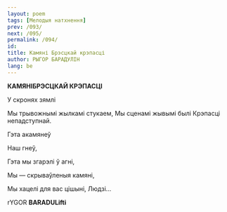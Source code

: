 ```yaml
---
layout: poem
tags: [Мелодыя натхнення]
prev: /093/
next: /095/
permalink: /094/
id: 
title: Камяні Брэсцкай крэпасці
author: РЫГОР БАРАДУЛІН
lang: be
---
```





**КАМЯНІБРЭСЦКАЙ КРЭПАСЦІ**

У скронях зямлі

Мы трывожнымі жылкамі стукаем, Мы сценамі жывымі былі Крэпасці непадступнай.

Гэта акамянеў

Наш гнеў,

Гэта мы згарэлі ў агні,

Мы — скрываўленыя камяні,

Мы хацелі для вас цішыні, Людзі...

rYGOR **BARADULifti**
